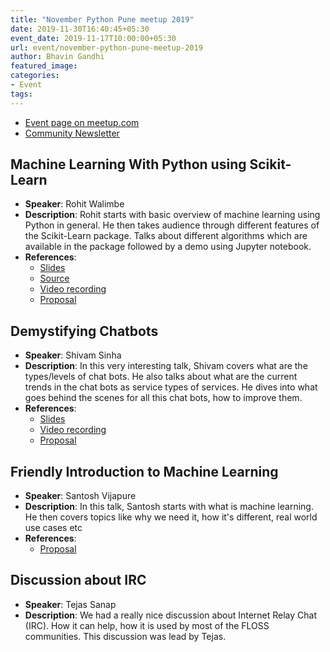```yaml
---
title: "November Python Pune meetup 2019"
date: 2019-11-30T16:40:45+05:30
event_date: 2019-11-17T10:00:00+05:30
url: event/november-python-pune-meetup-2019
author: Bhavin Gandhi
featured_image:
categories:
- Event
tags:
---
```


  * [Event page on meetup.com](https://www.meetup.com/PythonPune/events/266249968/)
  * [Community Newsletter](./community_news.md)

## Machine Learning With Python using Scikit-Learn
  * **Speaker**: Rohit Walimbe
  * **Description**: Rohit starts with basic overview of machine
    learning using Python in general. He then takes audience through
    different features of the Scikit-Learn package. Talks about
    different algorithms which are available in the package followed
    by a demo using Jupyter notebook.
  * **References**:
    * [Slides](https://github.com/pythonpune/meetup-talks/files/3858362/ML.with.scikit-learn_rohit-walimbe.pdf)
	* [Source](https://github.com/pythonpune/meetup-talks/files/3858380/scikitlearn_demo_python_pune.ipynb.zip)
	* [Video recording](https://youtu.be/R0p7wvJ7EfQ)
	* [Proposal](https://github.com/pythonpune/meetup-talks/issues/62)

## Demystifying Chatbots
  * **Speaker**: Shivam Sinha
  * **Description**: In this very interesting talk, Shivam covers what
    are the types/levels of chat bots. He also talks about what are
    the current trends in the chat bots as service types of
    services. He dives into what goes behind the scenes for all this
    chat bots, how to improve them.
  * **References**:
    * [Slides](https://github.com/pythonpune/meetup-talks/files/3859344/demystifying-chatbots.pdf)
	* [Video recording](https://youtu.be/YcGxLCz56pE)
	* [Proposal](https://github.com/pythonpune/meetup-talks/issues/63)

## Friendly Introduction to Machine Learning
  * **Speaker**: Santosh Vijapure
  * **Description**: In this talk, Santosh starts with what is machine
    learning. He then covers topics like why we need it, how it's
    different, real world use cases etc
  * **References**:
    * [Proposal](https://github.com/pythonpune/meetup-talks/issues/65)

## Discussion about IRC
  * **Speaker**: Tejas Sanap
  * **Description**: We had a really nice discussion about Internet
    Relay Chat (IRC). How it can help, how it is used by most of the
    FLOSS communities. This discussion was lead by Tejas.
